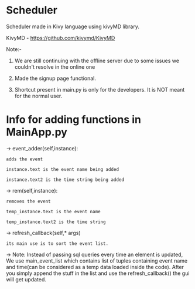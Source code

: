 # Scheduler
Scheduler made in Kivy language using kivyMD library.

KivyMD - https://github.com/kivymd/KivyMD

Note:-

1) We are still continuing with the offline server due to some issues we couldn't resolve in the online one

2) Made the signup page functional. 

3) Shortcut present in main.py is only for the developers. It is NOT meant for the normal user. 

# Info for adding functions in MainApp.py
-> event_adder(self,instance):

    adds the event
  
    instance.text is the event name being added
  
    instance.text2 is the time string being added 
  

-> rem(self,instance):

    removes the event
  
    temp_instance.text is the event name
  
    temp_instance.text2 is the time string
  

-> refresh_callback(self,\* args)

    its main use is to sort the event list.
  
  
-> Note:
    Instead of passing sql queries every time an element is updated, We use main_event_list which contains list of tuples containing event name and time(can be considered as a temp data loaded inside the code). After you simply append the stuff in the list and use the refresh_callback() the gui will get updated.
